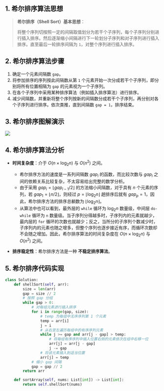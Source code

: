 ## 1. 希尔排序算法思想

> **希尔排序（Shell Sort）基本思想**：
>
> 将整个序列切按照一定的间隔取值划分为若干个子序列，每个子序列分别进行插入排序。然后逐渐缩小间隔进行下一轮划分子序列和对子序列进行插入排序。直至最后一轮排序间隔为 `1`，对整个序列进行插入排序。
>

## 2. 希尔排序算法步骤

1. 确定一个元素间隔数 `gap`。
2. 将参加排序的序列按此间隔数从第 `1` 个元素开始一次分成若干个子序列，即分别将所有位置相隔为 `gap` 的元素视为一个子序列。
3. 在各个子序列中采用某种排序算法（例如插入排序算法）进行排序。
4. 减少间隔数，并重新将整个序列按新的间隔数分成若干个子序列，再分别对各个子序列进行排序。依次类推，直到间隔数 `gap = 1`，排序结束。

## 3. 希尔排序图解演示

![](https://qcdn.itcharge.cn/images/20211019133645.png)

## 4. 希尔排序算法分析

- **时间复杂度**：介于 $O(n \times \log_2 n)$ 与 $O(n^2)$ 之间。
  - 希尔排序方法的速度是一系列间隔数 $gap_i$ 的函数，而比较次数与 $gap_i$ 之间的依赖关系比较复杂，不太容易给出完整的数学分析。
  - 由于采用 $gap_i = \lfloor gap_{i-1}/2 \rfloor$ 的方法缩小间隔数，对于具有 $n$ 个元素的序列，若 $gap_1 = \lfloor n/2 \rfloor$，则经过 $p = \lfloor \log_2 n \rfloor$ 趟排序后就有 $gap_p = 1$，因此，希尔排序方法的排序总躺数为 $\lfloor \log_2 n \rfloor$。
  - 从算法中也可以看到，最外层的 `while` 循环为 $\log_2 n$ 数量级，中间层 `do-while` 循环为 `n` 数量级。当子序列分得越多时，子序列内的元素就越少，最内层的 `for` 循环的次数也就越少；反之，当所分的子序列个数减少时，子序列内的元素也随之增多，但整个序列也逐步接近有序，而循环次数却不会随之增加。因此，希尔排序算法的时间复杂度在 $O(n \times \log_2 n)$ 与 $O(n^2)$ 之间。

- **排序稳定性**：希尔排序方法是一种 **不稳定排序算法**。

## 5. 希尔排序代码实现

```Python
class Solution:
    def shellSort(self, arr):
        size = len(arr)
        gap = size // 2
		# 按照 gap 分组
        while gap > 0:
            # 对每组元素进行插入排序
            for i in range(gap, size):
                # temp 为每组中无序序列第 1 个元素
                temp = arr[i]
                j = i
                # 从右至左遍历每组中的有序序列元素
                while j >= gap and arr[j - gap] > temp:
                    # 将每组有序序列中插入位置右侧的元素依次在组中右移一位
                    arr[j] = arr[j - gap]
                    j -= gap
                # 将该元素插入到适当位置
                arr[j] = temp
            # 缩小 gap 间隔
            gap = gap // 2
        return arr

    def sortArray(self, nums: List[int]) -> List[int]:
        return self.shellSort(nums)
```

